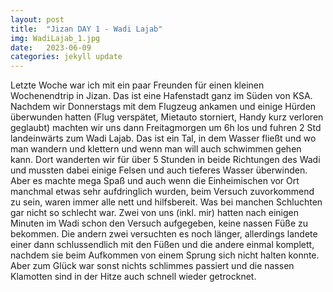 ```yaml
---
layout: post
title:  "Jizan DAY 1 - Wadi Lajab"
img: WadiLajab_1.jpg
date:   2023-06-09
categories: jekyll update
---
```


Letzte Woche war ich mit ein paar Freunden für einen kleinen Wochenendtrip in Jizan. Das ist eine Hafenstadt ganz im Süden von KSA.
Nachdem wir Donnerstags mit dem Flugzeug ankamen und einige Hürden überwunden hatten (Flug verspätet, Mietauto storniert, Handy kurz verloren geglaubt) machten wir uns dann Freitagmorgen um 6h los und fuhren 2 Std landeinwärts zum Wadi Lajab. Das ist ein Tal, in dem Wasser fließt und wo man wandern und klettern und wenn man will auch schwimmen gehen kann.
Dort wanderten wir für über 5 Stunden in beide Richtungen des Wadi und mussten dabei einige Felsen und auch tieferes Wasser überwinden.
Aber es machte mega Spaß und auch wenn die Einheimischen vor Ort manchmal etwas sehr aufdringlich wurden, beim Versuch zuvorkommend zu sein, waren immer alle nett und hilfsbereit. Was bei manchen Schluchten gar nicht so schlecht war.
Zwei von uns (inkl. mir) hatten nach einigen Minuten im Wadi schon den Versuch aufgegeben, keine nassen Füße zu bekommen. Die andern zwei versuchten es noch länger, allerdings landete einer dann schlussendlich mit den Füßen und die andere einmal komplett, nachdem sie beim Aufkommen von einem Sprung sich nicht halten konnte. Aber zum Glück war sonst nichts schlimmes passiert und die nassen Klamotten sind in der Hitze auch schnell wieder getrocknet.
